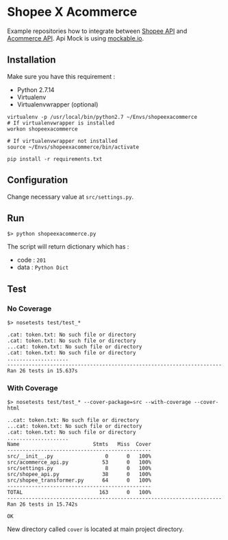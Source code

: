 # Shopee X Acommerce

Example repositories how to integrate between [Shopee API](https://partner.shopeemobile.com) and [Acommerce API](https://acommerce.atlassian.net/wiki/spaces/PA/pages). Api Mock is using [mockable.io](mockable.io).

## Installation

Make sure you have this requirement :

- Python 2.7.14
- Virtualenv
- Virtualenvwrapper (optional)

```shell
virtualenv -p /usr/local/bin/python2.7 ~/Envs/shopeexacommerce
# If virtualenvwrapper is installed
workon shopeexacommerce

# If virtualenvwrapper not installed
source ~/Envs/shopeexacommerce/bin/activate

pip install -r requirements.txt
```

## Configuration

Change necessary value at `src/settings.py`.

## Run

```
$> python shopeexacommerce.py
```
The script will return dictionary which has :
- code : `201`
- data : `Python Dict`

## Test

### No Coverage

```
$> nosetests test/test_*

.cat: token.txt: No such file or directory
.cat: token.txt: No such file or directory
...cat: token.txt: No such file or directory
.cat: token.txt: No such file or directory
....................
----------------------------------------------------------------------
Ran 26 tests in 15.637s
```

### With Coverage

```
$> nosetests test/test_* --cover-package=src --with-coverage --cover-html

..cat: token.txt: No such file or directory
...cat: token.txt: No such file or directory
.cat: token.txt: No such file or directory
....................
Name                        Stmts   Miss  Cover
-----------------------------------------------
src/__init__.py                 0      0   100%
src/acommerce_api.py           53      0   100%
src/settings.py                 8      0   100%
src/shopee_api.py              38      0   100%
src/shopee_transformer.py      64      0   100%
-----------------------------------------------
TOTAL                         163      0   100%
----------------------------------------------------------------------
Ran 26 tests in 15.742s

OK
```

New directory called `cover` is located at main project directory.